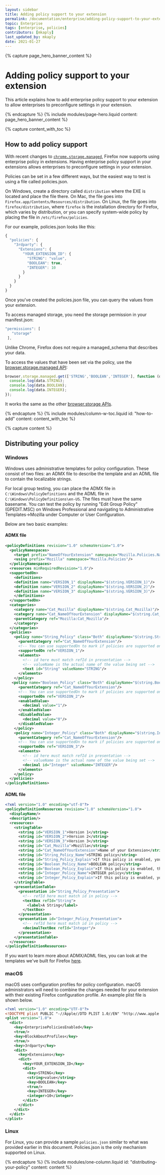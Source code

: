 ```yaml
---
layout: sidebar
title: Adding policy support to your extension
permalink: /documentation/enterprise/adding-policy-support-to-your-extension/
topic: Enterprise
tags: [enterprise, policies]
contributors: [mkaply]
last_updated_by: mkaply
date: 2021-01-27
---
```


<!-- Page Hero Banner -->

{% capture page_hero_banner_content %}

# Adding policy support to your extension

This article explains how to add enterprise policy support to your extension to allow enterprises to preconfigure settings in your extension. 

{% endcapture %}
{% include modules/page-hero.liquid
	content: page_hero_banner_content
%}

<!-- END: Page Hero Banner -->

<!-- Content with Table of Contents Module -->

{% capture content_with_toc %}

## How to add policy support 
[chrome-store-manage]:https://developer.mozilla.org/docs/Mozilla/Add-ons/WebExtensions/API/storage/managed
With recent changes to [`chrome.storage.managed`][chrome-store-manage], Firefox now supports using enterprise policy in extensions. Having enterprise policy support in your extensions allows enterprises to preconfigure settings in your extension.

Policies can be set in a few different ways, but the easiest way to test is using a file called policies.json.

On Windows, create a directory called `distribution` where the EXE is located and place the file there. On Mac, the file goes into `Firefox.app/Contents/Resources/distribution`. On Linux, the file goes into `firefox/distribution`, where `firefox` is the installation directory for Firefox, which varies by distribution, or you can specify system-wide policy by placing the file in `/etc/firefox/policies`.

For our example, policies.json looks like this:

<!-- START: Syntax Highlighting -->
```js
{
  "policies": {
    "3rdparty": {
      "Extensions": {
        "YOUR_EXTENSION_ID": {
          "STRING": "value",
          "BOOLEAN": true,
          "INTEGER": 10
        }
      }
    }
  }
}

```
<!-- END: Syntax Highlighting -->
Once you've created the policies.json file, you can query the values from your extension.

To access managed storage, you need the storage permission in your manifest.json:

<!-- START: Syntax Highlighting -->
```js
"permissions": [
   "storage"
 ],
```
<!-- END: Syntax Highlighting -->

Unlike Chrome, Firefox does not require a managed_schema that describes your data.

To access the values that have been set via the policy, use the [browser.storage.managed API][chrome-store-manage]:

<!-- START: Syntax Highlighting -->
```js
browser.storage.managed.get(['STRING','BOOLEAN','INTEGER'], function (data) {            
  console.log(data.STRING);
  console.log(data.BOOLEAN);
  console.log(data.INTEGER);
});
```
<!-- END: Syntax Highlighting -->

It works the same as the other [browser.storage APIs](https://developer.mozilla.org/docs/Mozilla/Add-ons/WebExtensions/API/storage).

{% endcapture %}
{% include modules/column-w-toc.liquid
  id: "how-to-add"
  content: content_with_toc
%}

<!-- END: Content with Table of Contents -->

<!-- Single Column Body Module -->

{% capture content %}

## Distributing your policy 

### Windows 
Windows uses administrative templates for policy configuration. These consist of two files: an ADMX file to describe the template and an ADML file to contain the localizable strings.

For local group testing, you can place the ADMX file in `C:\Windows\PolicyDefinitions` and the ADML file in `C:\Windows\PolicyDefinitions\en-US`. The files must have the same basename. You can test the policy by running "Edit Group Policy" (GPEDIT.MSC) on Windows Professional and navigating to Administrative Templates->Mozilla under Computer or User Configuration.

Below are two basic examples: 

#### ADMX file

<!-- START: Syntax Highlighting -->
```xml
<policyDefinitions revision="1.0" schemaVersion="1.0">
  <policyNamespaces>
    <target prefix="NameOfYourExtension" namespace="Mozilla.Policies.NameOfYourExtension"/>
    <using prefix="Mozilla" namespace="Mozilla.Policies"/>
  </policyNamespaces>
  <resources minRequiredRevision="1.0"/>
  <supportedOn>
    <definitions>
    <definition name="VERSION_1" displayName="$(string.VERSION_1)"/>
    <definition name="VERSION_2" displayName="$(string.VERSION_2)"/>
    <definition name="VERSION_3" displayName="$(string.VERSION_3)"/>
    </definitions>
  </supportedOn>
  <categories>
    <category name="Cat_Mozilla" displayName="$(string.Cat_Mozilla)"/>
    <category name="Cat_NameOfYourExtension" displayName="$(string.Cat_NameOfYourExtension)">
    <parentCategory ref="Mozilla:Cat_Mozilla"/>
    </category>
  </categories>
  <policies>
    <policy name="String_Policy" class="Both" displayName="$(string.String_Policy_Name)" explainText="$(string.String_Policy_Explain)" presentation="$(presentation.String_Policy_Presentation)" key="Software\Policies\Mozilla\Firefox\3rdparty\Extensions\YOUR_EXTENSION_ID">
      <parentCategory ref="Cat_NameOfYourExtension"/>
      <!-- You can use supportedOn to mark if policies are supported on particular versions of your extension -->
      <supportedOn ref="VERSION_1"/>
      <elements>
        <!-- id here must match refId in presentation -->
        <!-- valueName is the actual name of the value being set -->
        <text id="String" valueName="STRING"/>
      </elements>
    </policy>
   <policy name="Boolean_Policy" class="Both" displayName="$(string.Boolean_Policy_Name)" explainText="$(string.Boolean_Policy_Explain)" key="Software\Policies\Mozilla\Firefox\3rdparty\Extensions\YOUR_EXTENSION_ID" valueName="BOOLEAN">
      <parentCategory ref="Cat_NameOfYourExtension"/>
      <!-- You can use supportedOn to mark if policies are supported on particular versions of your extension -->
      <supportedOn ref="VERSION_2"/>
      <enabledValue>
        <decimal value="1"/>
      </enabledValue>
      <disabledValue>
        <decimal value="0"/>
      </disabledValue>
    </policy>
    <policy name="Integer_Policy" class="Both" displayName="$(string.Integer_Policy_Name)" explainText="$(string.Integer_Policy_Explain)" presentation="$(presentation.Integer_Policy_Presentation)" key="Software\Policies\Mozilla\Firefox\3rdparty\Extensions\YOUR_EXTENSION_ID">
      <parentCategory ref="Cat_NameOfYourExtension"/>
      <!-- You can use supportedOn to mark if policies are supported on particular versions of your extension -->
      <supportedOn ref="VERSION_3"/>
      <elements>
        <!-- id here must match refId in presentation -->
        <!-- valueName is the actual name of the value being set -->
        <decimal id="Integer" valueName="INTEGER"/>
      </elements>
    </policy>
  </policies>
</policyDefinitions>
```
<!-- END: Syntax Highlighting -->

#### ADML file 
<!-- START: Syntax Highlighting -->
```xml
<?xml version="1.0" encoding="utf-8"?>
<policyDefinitionResources revision="1.0" schemaVersion="1.0">
  <displayName/>
  <description/>
  <resources>
    <stringTable>
      <string id="VERSION_1">Version 1</string>
      <string id="VERSION_2">Version 2</string>
      <string id="VERSION_3">Version 3</string>
      <string id="Cat_Mozilla">Mozilla</string>
      <string id="Cat_NameOfYourExtension">Name of your Extension</string>
      <string id="String_Policy_Name">STRING policy</string>
      <string id="String_Policy_Explain">If this policy is enabled, you can set the string.</string>
      <string id="Boolean_Policy_Name">BOOLEAN policy</string>
      <string id="Boolean_Policy_Explain">If this policy is enabled, the boolean is true. If this policy is disabled, the boolean is false.</string>
      <string id="Integer_Policy_Name">INTEGER policy</string>
      <string id="Integer_Policy_Explain">If this policy is enabled, you can set the integer.</string>
    </stringTable>
    <presentationTable>
      <presentation id="String_Policy_Presentation">
        <!-- refId here must match id in policy -->
        <textBox refId="String">
          <label>A String</label>
        </textBox>
      </presentation>
      <presentation id="Integer_Policy_Presentation">
        <!-- refId here must match id in policy -->
        <decimalTextBox refId="Integer"/>
      </presentation>
    </presentationTable>
  </resources>
</policyDefinitionResources>
```
<!-- END: Syntax Highlighting -->

If you want to learn more about ADMX/ADML files, you can look at the templates we've built for Firefox [here](https://github.com/mozilla/policy-templates/tree/master/windows).

### macOS
macOS uses configuration profiles for policy configuration. macOS administrators will need to combine the changes needed for your extension with their existing Firefox configuration profile. An example plist file is shown below.

<!-- START: Syntax Highlighting -->
```xml
<?xml version="1.0" encoding="UTF-8"?>
<!DOCTYPE plist PUBLIC "-//Apple//DTD PLIST 1.0//EN" "http://www.apple.com/DTDs/PropertyList-1.0.dtd">
<plist version="1.0">
  <dict>
    <key>EnterprisePoliciesEnabled</key>
    <true/>
    <key>BlockAboutProfiles</key>
    <true/>
    <key>3rdparty</key>
    <dict>
      <key>Extensions</key>
      <dict>
        <key>YOUR_EXTENSION_ID</key>
        <dict>
          <key>STRING</key>
          <string>value</string>
          <key>BOOLEAN</key>
          <true/>
          <key>INTEGER</key>
          <integer>10</integer>
        </dict>
      </dict>
    </dict>
  </dict>
</plist>
```
<!-- END: Syntax Highlighting -->

### Linux 
For Linux, you can provide a sample `policies.json` similar to what was provided earlier in this document. Policies.json is the only mechanism supported on Linux.

{% endcapture %}
{% include modules/one-column.liquid
  id: "distributing-your-policy"
  content: content
%}

<!-- END: Single Column Body Module -->


